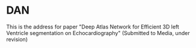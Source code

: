 # DAN
This is the address for paper "Deep Atlas Network for Efficient 3D left Ventricle segmentation on Echocardiography" (Submitted to Media, under revision)

